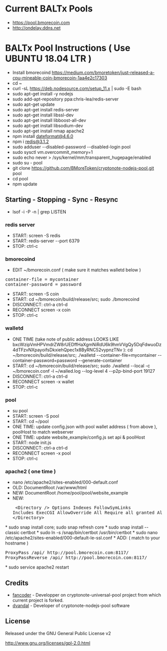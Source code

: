 Current BALTx Pools
======================
* https://pool.bmorecoin.com
* http://ondelay.ddns.net


BALTx Pool Instructions ( Use UBUNTU 18.04 LTR )
======================
* Install bmorecoind https://medium.com/bmoretoken/just-released-a-cpu-mineable-coin-bmorecoin-1aa4e2c17303
* cd ~
* curl -sL https://deb.nodesource.com/setup_11.x | sudo -E bash
* sudo apt-get install -y nodejs
* sudo add-apt-repository ppa:chris-lea/redis-server
* sudo apt-get update
* sudo apt-get install redis-server
* sudo apt-get install libssl-dev
* sudo apt-get install libboost-all-dev
* sudo apt-get install libsodium-dev
* sudo apt-get install nmap apache2
* npm install dateformat@4.6.0
* npm i redis@3.1.2
* sudo adduser --disabled-password --disabled-login pool
* sudo sysctl vm.overcommit_memory=1
* sudo echo never > /sys/kernel/mm/transparent_hugepage/enabled
* sudo su - pool
* git clone https://github.com/BMoreToken/cryptonote-nodejs-pool.git pool
* cd pool
* npm update


## Starting - Stopping - Sync - Resync
* lsof -i -P -n | grep LISTEN

### redis server
* START: screen -S redis
* START: redis-server --port 6379
* STOP: ctrl-c

### bmorecoind
* EDIT ~/bmorecoin.conf ( make sure it matches walletd below )
<pre>
container-file = mycontainer
container-password = password
</pre>
* START: screen -S coin
* START: cd ~/bmorecoin/build/release/src; sudo ./bmorecoind
* DISCONNECT: ctrl-a ctrl-d
* RECONNECT screen -x coin
* STOP: ctrl-c

### walletd
* ONE TIME (take note of public address LOOKS LIKE  bxcWzipVmHPVmdrZW8rUEDffHaXgmNiRdU6k9hmVVgQy5DqFdwuoDz4dTFzvNXpayoifsDkxiehQpec1x8ByRNC52vypnzTNv ): cd ~/bmorecoin/build/release/src; ./walletd --container-file=mycontainer --container-password=password --generate-container
* START:  cd ~/bmorecoin/build/release/src; sudo ./walletd  --local  -c ~/bmorecoin.conf -l ~/walled.log --log-level 4  --p2p-bind-port 19127
* DISCONNECT: ctrl-a ctrl-d
* RECONNECT screen -x wallet
* STOP: ctrl-c

### pool
* su pool
* START: screen -S pool
* START: cd ~/pool
* ONE TIME: update config.json with pool wallet address ( from above ), poolHost to match webserver
* ONE TIME: update website_example/config.js set api & poolHost
* START: node init.js
* DISCONNECT: ctrl-a ctrl-d
* RECONNECT screen -x pool
* STOP: ctrl-c

### apache2 ( one time )
* nano /etc/apache2/sites-enabled/000-default.conf
* OLD:  DocumentRoot /var/www/html
* NEW:  DocumentRoot /home/pool/pool/website_example
* NEW: <pre>
&lt;Directory /&gt;
    Options Indexes FollowSymLinks Includes ExecCGI
    AllowOverride All
    Require all granted
    Allow from all
&lt;/Directory&gt;
</pre>
* sudo snap install core; sudo snap refresh core
* sudo snap install --classic certbot
* sudo ln -s /snap/bin/certbot /usr/bin/certbot
* sudo nano /etc/apache2/sites-enabled/000-default-le-ssl.conf
* ADD: ( match to your hostname )
<pre>
ProxyPass /api/ http://pool.bmorecoin.com:8117/
ProxyPassReverse /api/ http://pool.bmorecoin.com:8117/
</pre>
* sudo service apache2 restart

Credits
---------

* [fancoder](//github.com/fancoder) - Developper on cryptonote-universal-pool project from which current project is forked.
* [dvandal](//github.com/dvandal) - Developer of cryptonote-nodejs-pool software

License
-------
Released under the GNU General Public License v2

http://www.gnu.org/licenses/gpl-2.0.html
